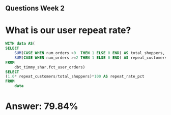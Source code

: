 ## Questions Week 2

# What is our user repeat rate?

```sql
WITH data AS(
SELECT
    SUM(CASE WHEN num_orders >0  THEN 1 ELSE 0 END) AS total_shoppers,
    SUM(CASE WHEN num_orders >=2 THEN 1 ELSE 0 END) AS repeat_customers
FROM
    dbt_timmy_shar.fct_user_orders)
SELECT 
(1.0* repeat_customers/total_shoppers)*100 AS repeat_rate_pct
FROM
    data
```
# Answer: 79.84%
